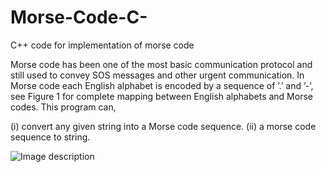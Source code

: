# Morse-Code-C-
C++ code for implementation of morse code



Morse code has been one of the most basic communication protocol and still used to convey SOS messages and other urgent communication. In Morse code each English alphabet is encoded by a sequence of ’.’ and ’-’, see Figure 1 for complete mapping between English alphabets and Morse codes. This program can, 

(i) convert any given string into a Morse code sequence.
(ii) a morse code sequence to string.


![Image description](https://i.imgur.com/EmWJMeT.png)
